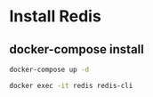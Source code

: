 # Install Redis

## docker-compose install

```bash
docker-compose up -d
```

```bash
docker exec -it redis redis-cli
```
